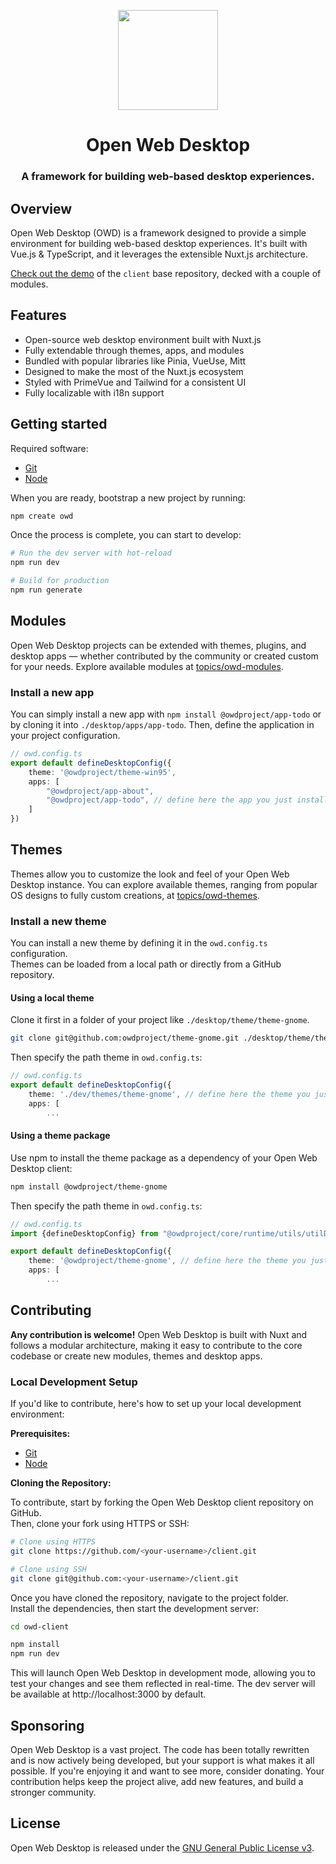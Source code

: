 <p align="center">
  <img width="160" height="160" src="https://avatars.githubusercontent.com/u/65117737?s=160&v=4" />
</p>
<h1 align="center">Open Web Desktop</h1>
<h3 align="center">
  A framework for building web-based desktop experiences.
</h3>

## Overview
Open Web Desktop (OWD) is a framework designed to provide a simple environment for building web-based desktop experiences. It's built with Vue.js & TypeScript, and it leverages the extensible Nuxt.js architecture.

[Check out the demo](https://owdproject.github.io/docs) of the `client` base repository, decked with a couple of modules.

## Features
- Open-source web desktop environment built with Nuxt.js
- Fully extendable through themes, apps, and modules
- Bundled with popular libraries like Pinia, VueUse, Mitt
- Designed to make the most of the Nuxt.js ecosystem
- Styled with PrimeVue and Tailwind for a consistent UI
- Fully localizable with i18n support

## Getting started
Required software:

- [Git](https://git-scm.com)
- [Node](https://nodejs.org)

When you are ready, bootstrap a new project by running:
```bash
npm create owd
```
Once the process is complete, you can start to develop:
```bash
# Run the dev server with hot-reload
npm run dev

# Build for production
npm run generate
```

## Modules
Open Web Desktop projects can be extended with themes, plugins, and desktop apps — whether contributed by the community or created custom for your needs. Explore available modules at [topics/owd-modules](https://github.com/topics/owd-modules).

### Install a new app
You can simply install a new app with `npm install @owdproject/app-todo` or by cloning it into `./desktop/apps/app-todo`. Then, define the application in your project configuration.

```typescript
// owd.config.ts
export default defineDesktopConfig({
    theme: '@owdproject/theme-win95',
    apps: [
        "@owdproject/app-about",
        "@owdproject/app-todo", // define here the app you just installed
    ]
})
```

## Themes
Themes allow you to customize the look and feel of your Open Web Desktop instance.
You can explore available themes, ranging from popular OS designs to fully custom creations, at [topics/owd-themes](https://github.com/topics/owd-themes).

### Install a new theme
You can install a new theme by defining it in the `owd.config.ts` configuration.  
Themes can be loaded from a local path or directly from a GitHub repository.

#### Using a local theme

Clone it first in a folder of your project like `./desktop/theme/theme-gnome`.

```bash
git clone git@github.com:owdproject/theme-gnome.git ./desktop/theme/theme-gnome
```

Then specify the path theme in `owd.config.ts`:

```typescript
// owd.config.ts
export default defineDesktopConfig({
    theme: './dev/themes/theme-gnome', // define here the theme you just cloned
    apps: [
        ...
```

#### Using a theme package

Use npm to install the theme package as a dependency of your Open Web Desktop client:

```bash
npm install @owdproject/theme-gnome
```

Then specify the path theme in `owd.config.ts`:

```typescript
// owd.config.ts
import {defineDesktopConfig} from "@owdproject/core/runtime/utils/utilDesktop"

export default defineDesktopConfig({
    theme: '@owdproject/theme-gnome', // define here the theme you just installed
    apps: [
        ...
```

## Contributing

**Any contribution is welcome!** Open Web Desktop is built with Nuxt and follows a modular architecture, making it easy to contribute to the core codebase or create new modules, themes and desktop apps.

### Local Development Setup

If you'd like to contribute, here's how to set up your local development environment:

**Prerequisites:**

- [Git](https://git-scm.com)
- [Node](https://nodejs.org)

**Cloning the Repository:**

To contribute, start by forking the Open Web Desktop client repository on GitHub.  
Then, clone your fork using HTTPS or SSH:

```bash
# Clone using HTTPS
git clone https://github.com/<your-username>/client.git

# Clone using SSH
git clone git@github.com:<your-username>/client.git
```

Once you have cloned the repository, navigate to the project folder.  
Install the dependencies, then start the development server:

```bash
cd owd-client

npm install
npm run dev
```

This will launch Open Web Desktop in development mode, allowing you to test your changes and see them reflected in real-time.
The dev server will be available at http://localhost:3000 by default.

## Sponsoring

Open Web Desktop is a vast project. The code has been totally rewritten and is now actively being developed, but your support is what makes it all possible. If you're enjoying it and want to see more, consider donating. Your contribution helps keep the project alive, add new features, and build a stronger community.

## License

Open Web Desktop is released under the [GNU General Public License v3](LICENSE).